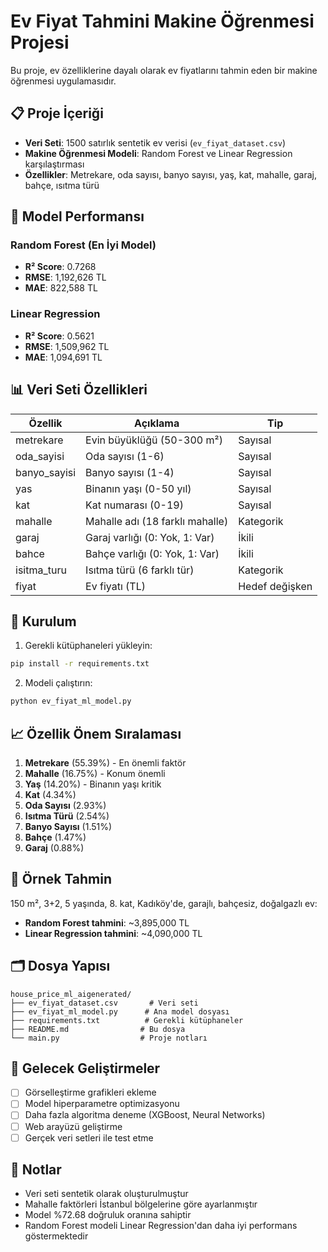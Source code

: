 # Ev Fiyat Tahmini Makine Öğrenmesi Projesi

Bu proje, ev özelliklerine dayalı olarak ev fiyatlarını tahmin eden bir makine öğrenmesi uygulamasıdır.

## 📋 Proje İçeriği

- **Veri Seti**: 1500 satırlık sentetik ev verisi (`ev_fiyat_dataset.csv`)
- **Makine Öğrenmesi Modeli**: Random Forest ve Linear Regression karşılaştırması
- **Özellikler**: Metrekare, oda sayısı, banyo sayısı, yaş, kat, mahalle, garaj, bahçe, ısıtma türü

## 🎯 Model Performansı

### Random Forest (En İyi Model)
- **R² Score**: 0.7268
- **RMSE**: 1,192,626 TL
- **MAE**: 822,588 TL

### Linear Regression
- **R² Score**: 0.5621
- **RMSE**: 1,509,962 TL
- **MAE**: 1,094,691 TL

## 📊 Veri Seti Özellikleri

| Özellik | Açıklama | Tip |
|----------|----------|-----|
| metrekare | Evin büyüklüğü (50-300 m²) | Sayısal |
| oda_sayisi | Oda sayısı (1-6) | Sayısal |
| banyo_sayisi | Banyo sayısı (1-4) | Sayısal |
| yas | Binanın yaşı (0-50 yıl) | Sayısal |
| kat | Kat numarası (0-19) | Sayısal |
| mahalle | Mahalle adı (18 farklı mahalle) | Kategorik |
| garaj | Garaj varlığı (0: Yok, 1: Var) | İkili |
| bahce | Bahçe varlığı (0: Yok, 1: Var) | İkili |
| isitma_turu | Isıtma türü (6 farklı tür) | Kategorik |
| fiyat | Ev fiyatı (TL) | Hedef değişken |

## 🔧 Kurulum

1. Gerekli kütüphaneleri yükleyin:
```bash
pip install -r requirements.txt
```

2. Modeli çalıştırın:
```bash
python ev_fiyat_ml_model.py
```

## 📈 Özellik Önem Sıralaması

1. **Metrekare** (55.39%) - En önemli faktör
2. **Mahalle** (16.75%) - Konum önemli
3. **Yaş** (14.20%) - Binanın yaşı kritik
4. **Kat** (4.34%)
5. **Oda Sayısı** (2.93%)
6. **Isıtma Türü** (2.54%)
7. **Banyo Sayısı** (1.51%)
8. **Bahçe** (1.47%)
9. **Garaj** (0.88%)

## 🏡 Örnek Tahmin

150 m², 3+2, 5 yaşında, 8. kat, Kadıköy'de, garajlı, bahçesiz, doğalgazlı ev:
- **Random Forest tahmini**: ~3,895,000 TL
- **Linear Regression tahmini**: ~4,090,000 TL

## 🗂️ Dosya Yapısı

```
house_price_ml_aigenerated/
├── ev_fiyat_dataset.csv       # Veri seti
├── ev_fiyat_ml_model.py      # Ana model dosyası
├── requirements.txt          # Gerekli kütüphaneler
├── README.md                # Bu dosya
└── main.py                  # Proje notları
```

## 🚀 Gelecek Geliştirmeler

- [ ] Görselleştirme grafikleri ekleme
- [ ] Model hiperparametre optimizasyonu
- [ ] Daha fazla algoritma deneme (XGBoost, Neural Networks)
- [ ] Web arayüzü geliştirme
- [ ] Gerçek veri setleri ile test etme

## 📝 Notlar

- Veri seti sentetik olarak oluşturulmuştur
- Mahalle faktörleri İstanbul bölgelerine göre ayarlanmıştır
- Model %72.68 doğruluk oranına sahiptir
- Random Forest modeli Linear Regression'dan daha iyi performans göstermektedir 